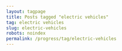 ```yaml
---
layout: tagpage
title: Posts tagged "electric vehicles"
tag: electric vehicles
slug: electric-vehicles
robots: noindex
permalink: /progress/tag/electric-vehicles
---
```

